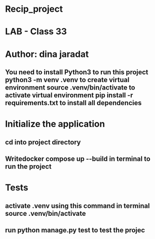 # Recip_project
# LAB - Class 33
# Author: dina jaradat
## You need to install Python3 to run this project python3 -m venv .venv to create virtual environment source .venv/bin/activate to activate virtual environment pip install -r requirements.txt to install all dependencies

# Initialize the application
## cd into project directory
## Writedocker compose up --build in terminal to run the project

# Tests
## activate .venv using this command in terminal source .venv/bin/activate
## run python manage.py test to test the projec